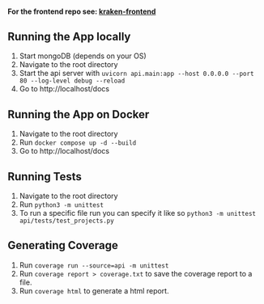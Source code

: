 #### For the frontend repo see: [kraken-frontend](https://github.com/yismailuofa/kraken-frontend)

## Running the App locally

1. Start mongoDB (depends on your OS)
2. Navigate to the root directory
3. Start the api server with `uvicorn api.main:app --host 0.0.0.0 --port 80 --log-level debug --reload`
4. Go to http://localhost/docs

## Running the App on Docker

1. Navigate to the root directory
2. Run `docker compose up -d --build`
3. Go to http://localhost/docs

## Running Tests

1. Navigate to the root directory
2. Run `python3 -m unittest`
3. To run a specific file run you can specify it like so `python3 -m unittest api/tests/test_projects.py`

## Generating Coverage

1. Run `coverage run --source=api -m unittest`
2. Run `coverage report > coverage.txt` to save the coverage report to a file.
3. Run `coverage html` to generate a html report.
